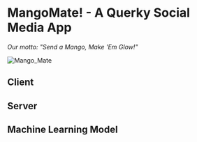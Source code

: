 # MangoMate! - A Querky Social Media App

*Our motto: "Send a Mango, Make 'Em Glow!"*

![Mango_Mate](https://github.com/palishiita/MangoMate/assets/54171798/029735d3-ec13-4f54-a227-5c67e711df18)

## Client 

## Server

## Machine Learning Model
